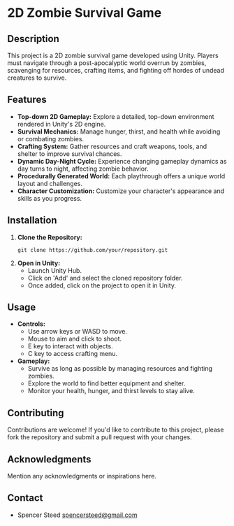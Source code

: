 # 2D Zombie Survival Game

## Description
This project is a 2D zombie survival game developed using Unity. Players must navigate through a post-apocalyptic world overrun by zombies, scavenging for resources, crafting items, and fighting off hordes of undead creatures to survive.

## Features
- **Top-down 2D Gameplay:** Explore a detailed, top-down environment rendered in Unity's 2D engine.
- **Survival Mechanics:** Manage hunger, thirst, and health while avoiding or combating zombies.
- **Crafting System:** Gather resources and craft weapons, tools, and shelter to improve survival chances.
- **Dynamic Day-Night Cycle:** Experience changing gameplay dynamics as day turns to night, affecting zombie behavior.
- **Procedurally Generated World:** Each playthrough offers a unique world layout and challenges.
- **Character Customization:** Customize your character's appearance and skills as you progress.

## Installation
1. **Clone the Repository:**
   ```
   git clone https://github.com/your/repository.git
   ```
2. **Open in Unity:**
   - Launch Unity Hub.
   - Click on 'Add' and select the cloned repository folder.
   - Once added, click on the project to open it in Unity.

## Usage
- **Controls:**
  - Use arrow keys or WASD to move.
  - Mouse to aim and click to shoot.
  - E key to interact with objects.
  - C key to access crafting menu.
- **Gameplay:**
  - Survive as long as possible by managing resources and fighting zombies.
  - Explore the world to find better equipment and shelter.
  - Monitor your health, hunger, and thirst levels to stay alive.

## Contributing
Contributions are welcome! If you'd like to contribute to this project, please fork the repository and submit a pull request with your changes.

## Acknowledgments
Mention any acknowledgments or inspirations here.

## Contact
- Spencer Steed
spencersteed@gmail.com
